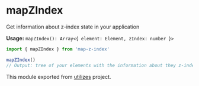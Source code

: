 # mapZIndex

Get information about z-index state in your application

**Usage:** `mapZIndex(): Array<{ element: Element, zIndex: number }>`

```typescript
import { mapZIndex } from 'map-z-index'

mapZIndex()
// Output: tree of your elements with the information about they z-index value
```

<!-- *keywords [] *keywordsend -->



This module exported from [utilizes](https://www.npmjs.com/package/utilizes) project.<!-- end -->